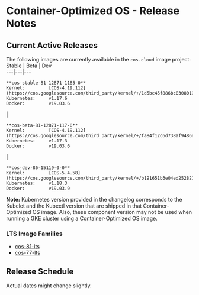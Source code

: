 #  Container-Optimized OS - Release Notes

##  Current Active Releases

The following images are currently available in the ` cos-cloud ` image
project:  Stable  |  Beta  |  Dev  
---|---|---  
      
    
    **cos-stable-81-12871-1185-0**
    Kernel:         [COS-4.19.112](https://cos.googlesource.com/third_party/kernel/+/1d5bc45f886bc0308010614cdcdf658f5fb44a25)
    Kubernetes:     v1.17.6
    Docker:         v19.03.6
    

|

    
    
    **cos-beta-81-12871-117-0**
    Kernel:         [COS-4.19.112](https://cos.googlesource.com/third_party/kernel/+/fa84f12c6d738af9486e69a006a57df923f9476a)
    Kubernetes:     v1.17.3
    Docker:         v19.03.6
    

|

    
    
    **cos-dev-86-15119-0-0**
    Kernel:         [COS-5.4.58](https://cos.googlesource.com/third_party/kernel/+/b191651b3e04ed25282778c3907cdb07e0ce83f2)
    Kubernetes:     v1.18.3
    Docker:         v19.03.9
      
  
**Note:** Kubernetes version provided in the changelog corresponds to the
Kubelet and the Kubectl version that are shipped in that Container-Optimized
OS image. Also, these component version may not be used when running a GKE
cluster using a Container-Optimized OS image.

###  LTS Image Families

  * [ cos-81-lts ](/container-optimized-os/docs/release-notes/m81)
  * [ cos-77-lts ](/container-optimized-os/docs/release-notes/m77)

##  Release Schedule

Actual dates might change slightly.

